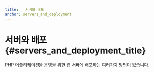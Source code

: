 ```yaml
---
title:   서버와 배포
anchor: servers_and_deployment
---
```


# 서버와 배포 {#servers_and_deployment_title}

PHP 어플리케이션을 운영을 위한 웹 서버에 배포하는 여러가지 방법이 있습니다.
